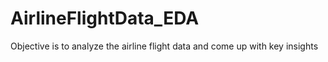 # AirlineFlightData_EDA
Objective is to analyze the airline flight data and come up with key insights
